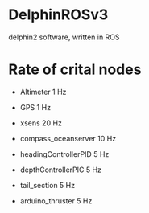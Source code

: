 DelphinROSv3
============

delphin2 software, written in ROS


# Rate of crital nodes

- Altimeter               1  Hz

- GPS                     1  Hz

- xsens                   20 Hz

- compass_oceanserver     10 Hz

- headingControllerPID    5  Hz

- depthControllerPIC      5  Hz

- tail_section            5  Hz

- arduino_thruster        5  Hz
